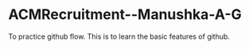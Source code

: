 # ACMRecruitment--Manushka-A-G
To practice github flow.
This is to learn the basic features of github.
